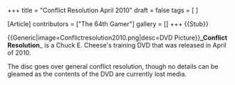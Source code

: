 +++
title = "Conflict Resolution April 2010"
draft = false
tags = [ ]

[Article]
contributors = ["The 64th Gamer"]
gallery = []
+++
{{Stub}}

{{Generic|image=Conflictresolution2010.png|desc=DVD Picture}}**_Conflict Resolution**_ is a Chuck E. Cheese's training DVD that was released in April of 2010.

The disc goes over general conflict resolution, though no details can be gleamed as the contents of the DVD are currently lost media.